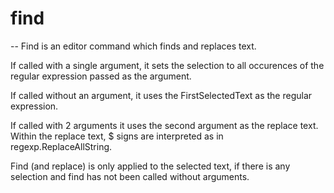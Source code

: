 # find
--
Find is an editor command which finds and replaces text.

If called with a single argument, it sets the selection to all occurences of the
regular expression passed as the argument.

If called without an argument, it uses the FirstSelectedText as the regular
expression.

If called with 2 arguments it uses the second argument as the replace text.
Within the replace text, $ signs are interpreted as in regexp.ReplaceAllString.

Find (and replace) is only applied to the selected text, if there is any
selection and find has not been called without arguments.
